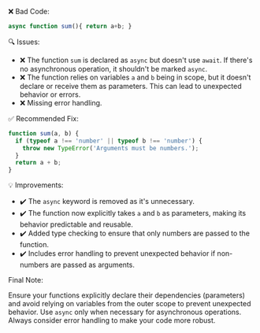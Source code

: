 ❌ Bad Code:
```javascript
async function sum(){ return a+b; }
```

🔍 Issues:
*   ❌ The function `sum` is declared as `async` but doesn't use `await`.  If there's no asynchronous operation, it shouldn't be marked `async`.
*   ❌ The function relies on variables `a` and `b` being in scope, but it doesn't declare or receive them as parameters. This can lead to unexpected behavior or errors.
*   ❌ Missing error handling.

✅ Recommended Fix:

```javascript
function sum(a, b) {
  if (typeof a !== 'number' || typeof b !== 'number') {
    throw new TypeError('Arguments must be numbers.');
  }
  return a + b;
}
```

💡 Improvements:

*   ✔️  The `async` keyword is removed as it's unnecessary.
*   ✔️  The function now explicitly takes `a` and `b` as parameters, making its behavior predictable and reusable.
*   ✔️  Added type checking to ensure that only numbers are passed to the function.
*   ✔️  Includes error handling to prevent unexpected behavior if non-numbers are passed as arguments.

Final Note:

Ensure your functions explicitly declare their dependencies (parameters) and avoid relying on variables from the outer scope to prevent unexpected behavior.  Use `async` only when necessary for asynchronous operations. Always consider error handling to make your code more robust.

